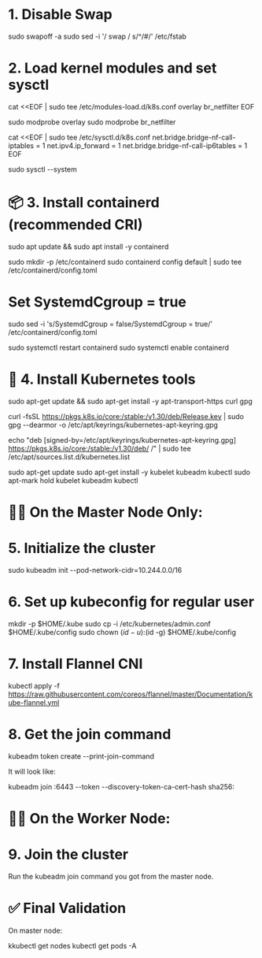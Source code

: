 # 1. Disable Swap

sudo swapoff -a
sudo sed -i '/ swap / s/^/#/' /etc/fstab

# 2. Load kernel modules and set sysctl

cat <<EOF | sudo tee /etc/modules-load.d/k8s.conf
overlay
br_netfilter
EOF

sudo modprobe overlay
sudo modprobe br_netfilter

cat <<EOF | sudo tee /etc/sysctl.d/k8s.conf
net.bridge.bridge-nf-call-iptables  = 1
net.ipv4.ip_forward                 = 1
net.bridge.bridge-nf-call-ip6tables = 1
EOF

sudo sysctl --system

# 📦 3. Install containerd (recommended CRI)

sudo apt update && sudo apt install -y containerd

sudo mkdir -p /etc/containerd
sudo containerd config default | sudo tee /etc/containerd/config.toml

# Set SystemdCgroup = true
sudo sed -i 's/SystemdCgroup = false/SystemdCgroup = true/' /etc/containerd/config.toml

sudo systemctl restart containerd
sudo systemctl enable containerd

# 🚀 4. Install Kubernetes tools

sudo apt-get update && sudo apt-get install -y apt-transport-https curl gpg

curl -fsSL https://pkgs.k8s.io/core:/stable:/v1.30/deb/Release.key | sudo gpg --dearmor -o /etc/apt/keyrings/kubernetes-apt-keyring.gpg

echo "deb [signed-by=/etc/apt/keyrings/kubernetes-apt-keyring.gpg] https://pkgs.k8s.io/core:/stable:/v1.30/deb/ /" | sudo tee /etc/apt/sources.list.d/kubernetes.list

sudo apt-get update
sudo apt-get install -y kubelet kubeadm kubectl
sudo apt-mark hold kubelet kubeadm kubectl


# 🧑‍✈️ On the Master Node Only:
# 5. Initialize the cluster

sudo kubeadm init --pod-network-cidr=10.244.0.0/16


# 6. Set up kubeconfig for regular user

mkdir -p $HOME/.kube
sudo cp -i /etc/kubernetes/admin.conf $HOME/.kube/config
sudo chown $(id -u):$(id -g) $HOME/.kube/config

# 7. Install Flannel CNI

kubectl apply -f https://raw.githubusercontent.com/coreos/flannel/master/Documentation/kube-flannel.yml

# 8. Get the join command

kubeadm token create --print-join-command

It will look like:

kubeadm join <master-ip>:6443 --token <token> --discovery-token-ca-cert-hash sha256:<hash>

# 🧑‍💻 On the Worker Node:
# 9. Join the cluster

Run the kubeadm join command you got from the master node.

# ✅ Final Validation
On master node:

kkubectl get nodes
kubectl get pods -A


